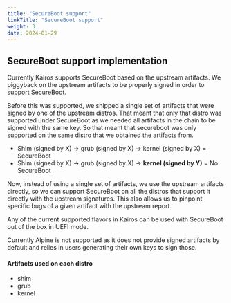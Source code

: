 ```yaml
---
title: "SecureBoot support"
linkTitle: "SecureBoot support"
weight: 3
date: 2024-01-29
---
```



## SecureBoot support implementation

Currently Kairos supports SecureBoot based on the upstream artifacts. 
We piggyback on the upstream artifacts to be properly signed in order to support SecureBoot.

Before this was supported, we shipped a single set of artifacts that were signed by one of the upstream distros.
That meant that only that distro was supported under SecureBoot as we needed all artifacts in the chain to be signed with the same key. So that meant that secureboot was only supported on the same distro that we obtained the artifacts from.

 - Shim (signed by X) -> grub (signed by X) -> kernel (signed by X) = SecureBoot
 - Shim (signed by X) -> grub (signed by X) -> **kernel (signed by Y)** = No SecureBoot


Now, instead of using a single set of artifacts, we use the upstream artifacts directly, so we can support SecureBoot on all the distros that support it directly with the upstream signatures. This also allows us to pinpoint specific bugs of a given artifact with the upstream report.


Any of the current supported flavors in Kairos can be used with SecureBoot out of the box in UEFI mode.

Currently Alpine is not supported as it does not provide signed artifacts by default and relies in users generating their own keys to sign those.

#### Artifacts used on each distro

 - shim
 - grub
 - kernel
